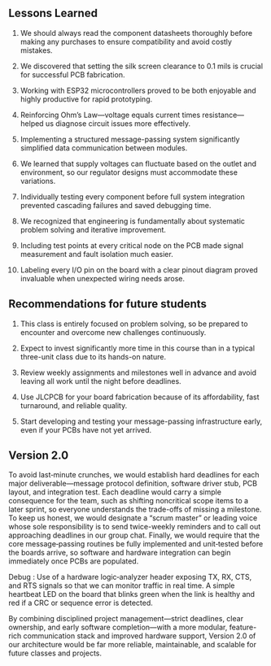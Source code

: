 ## Lessons Learned 
1. We should always read the component datasheets thoroughly before making any purchases to ensure compatibility and avoid costly mistakes.

2. We discovered that setting the silk screen clearance to 0.1 mils is crucial for successful PCB fabrication.

3. Working with ESP32 microcontrollers proved to be both enjoyable and highly productive for rapid prototyping.

4. Reinforcing Ohm’s Law—voltage equals current times resistance—helped us diagnose circuit issues more effectively.

5. Implementing a structured message-passing system significantly simplified data communication between modules.

6. We learned that supply voltages can fluctuate based on the outlet and environment, so our regulator designs must accommodate these variations.

7. Individually testing every component before full system integration prevented cascading failures and saved debugging time.

8. We recognized that engineering is fundamentally about systematic problem solving and iterative improvement.

9. Including test points at every critical node on the PCB made signal measurement and fault isolation much easier.

10. Labeling every I/O pin on the board with a clear pinout diagram proved invaluable when unexpected wiring needs arose.

## Recommendations for future students

1. This class is entirely focused on problem solving, so be prepared to encounter and overcome new challenges continuously.

2. Expect to invest significantly more time in this course than in a typical three-unit class due to its hands-on nature.

3. Review weekly assignments and milestones well in advance and avoid leaving all work until the night before deadlines.

4. Use JLCPCB for your board fabrication because of its affordability, fast turnaround, and reliable quality.

5. Start developing and testing your message-passing infrastructure early, even if your PCBs have not yet arrived.

## Version 2.0

To avoid last‐minute crunches, we would establish hard deadlines for each major deliverable—message protocol definition, software driver stub, PCB layout, and integration test. Each deadline would carry a simple consequence for the team, such as shifting noncritical scope items to a later sprint, so everyone understands the trade-offs of missing a milestone. To keep us honest, we would designate a “scrum master” or leading voice whose sole responsibility is to send twice-weekly reminders and to call out approaching deadlines in our group chat. Finally, we would require that the core message‐passing routines be fully implemented and unit‐tested before the boards arrive, so software and hardware integration can begin immediately once PCBs are populated.

Debug : Use of a hardware logic‐analyzer header exposing TX, RX, CTS, and RTS signals so that we can monitor traffic in real time. A simple heartbeat LED on the board that blinks green when the link is healthy and red if a CRC or sequence error is detected.

By combining disciplined project management—strict deadlines, clear ownership, and early software completion—with a more modular, feature-rich communication stack and improved hardware support, Version 2.0 of our architecture would be far more reliable, maintainable, and scalable for future classes and projects.
